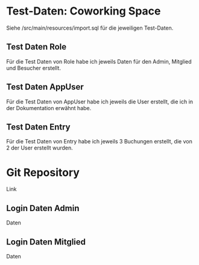 # Test-Daten: Coworking Space
Siehe /src/main/resources/import.sql für die jeweiligen Test-Daten.

## Test Daten Role
Für die Test Daten von Role habe ich jeweils Daten für den Admin, Mitglied und Besucher erstellt.

## Test Daten AppUser
Für die Test Daten von AppUser habe ich jeweils die User erstellt, die ich in der Dokumentation erwähnt habe.

## Test Daten Entry
Für die Test Daten von Entry habe ich jeweils 3 Buchungen erstellt, die von 2 der User erstellt wurden.


# Git Repository
Link

## Login Daten Admin
Daten

## Login Daten Mitglied
Daten